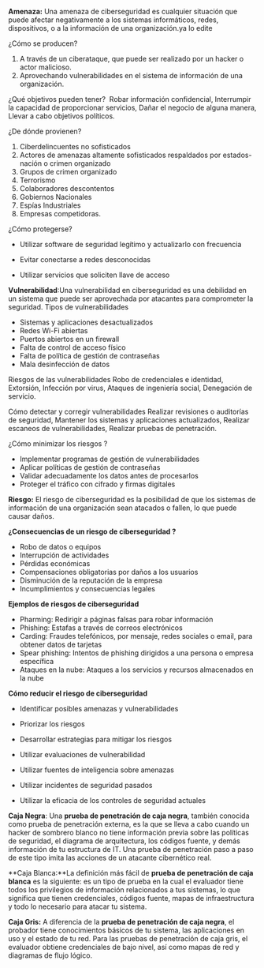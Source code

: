**Amenaza:** Una amenaza de ciberseguridad es cualquier situación que puede afectar negativamente a los sistemas informáticos, redes, dispositivos, o a la información de una organización.ya lo edite

¿Cómo se producen? 
1. A través de un ciberataque, que puede ser realizado por un hacker o actor malicioso.
2.  Aprovechando vulnerabilidades en el sistema de información de una organización.

¿Qué objetivos pueden tener? 
Robar información confidencial, Interrumpir la capacidad de proporcionar servicios, Dañar el negocio de alguna manera, Llevar a cabo objetivos políticos.

¿De dónde provienen? 

1.  Ciberdelincuentes no sofisticados
2.  Actores de amenazas altamente sofisticados respaldados por estados-nación o crimen organizado
3. Grupos de crimen organizado
4.  Terrorismo
5.  Colaboradores descontentos
6.  Gobiernos Nacionales
7.  Espías Industriales
8.  Empresas competidoras.

¿Cómo protegerse? 

- Utilizar software de seguridad legítimo y actualizarlo con frecuencia

- Evitar conectarse a redes desconocidas

- Utilizar servicios que soliciten llave de acceso

**Vulnerabilidad**:Una vulnerabilidad en ciberseguridad es una debilidad en un sistema que puede ser aprovechada por atacantes para comprometer la seguridad.
Tipos de vulnerabilidades 
- Sistemas y aplicaciones desactualizados
- Redes Wi-Fi abiertas
- Puertos abiertos en un firewall
- Falta de control de acceso físico
- Falta de política de gestión de contraseñas
- Mala desinfección de datos

Riesgos de las vulnerabilidades Robo de credenciales e identidad, Extorsión, Infección por virus, Ataques de ingeniería social, Denegación de servicio. 

Cómo detectar y corregir vulnerabilidades Realizar revisiones o auditorías de seguridad, Mantener los sistemas y aplicaciones actualizados, Realizar escaneos de vulnerabilidades, Realizar pruebas de penetración.

¿Cómo minimizar los riesgos ?

- Implementar programas de gestión de vulnerabilidades
- Aplicar políticas de gestión de contraseñas
- Validar adecuadamente los datos antes de procesarlos
- Proteger el tráfico con cifrado y firmas digitales

**Riesgo:** El riesgo de ciberseguridad es la posibilidad de que los sistemas de información de una organización sean atacados o fallen, lo que puede causar daños.

**¿Consecuencias de un riesgo de ciberseguridad ?**
- Robo de datos o equipos
- Interrupción de actividades
- Pérdidas económicas
- Compensaciones obligatorias por daños a los usuarios
- Disminución de la reputación de la empresa
- Incumplimientos y consecuencias legales

**Ejemplos de riesgos de ciberseguridad**
- Pharming: Redirigir a páginas falsas para robar información 
- Phishing: Estafas a través de correos electrónicos 
- Carding: Fraudes telefónicos, por mensaje, redes sociales o email, para obtener datos de tarjetas 
- Spear phishing: Intentos de phishing dirigidos a una persona o empresa específica 
- Ataques en la nube: Ataques a los servicios y recursos almacenados en la nube

**Cómo reducir el riesgo de ciberseguridad** 

- Identificar posibles amenazas y vulnerabilidades

- Priorizar los riesgos

- Desarrollar estrategias para mitigar los riesgos

- Utilizar evaluaciones de vulnerabilidad

- Utilizar fuentes de inteligencia sobre amenazas

- Utilizar incidentes de seguridad pasados

- Utilizar la eficacia de los controles de seguridad actuales

**Caja Negra**: Una **prueba de penetración de caja negra**, también conocida como prueba de penetración externa, es la que se lleva a cabo cuando un hacker de sombrero blanco no tiene información previa sobre las políticas de seguridad, el diagrama de arquitectura, los códigos fuente, y demás información de tu estructura de IT. Una prueba de penetración paso a paso de este tipo imita las acciones de un atacante cibernético real.

**Caja Blanca:**La definición más fácil de **prueba de penetración de caja blanca** es la siguiente: es un tipo de prueba en la cual el evaluador tiene todos los privilegios de información relacionados a tus sistemas, lo que significa que tienen credenciales, códigos fuente, mapas de infraestructura y todo lo necesario para atacar tu sistema.

**Caja Gris:** A diferencia de la **prueba de penetración de caja negra**, el probador tiene conocimientos básicos de tu sistema, las aplicaciones en uso y el estado de tu red. Para las pruebas de penetración de caja gris, el evaluador obtiene credenciales de bajo nivel, así como mapas de red y diagramas de flujo lógico.
